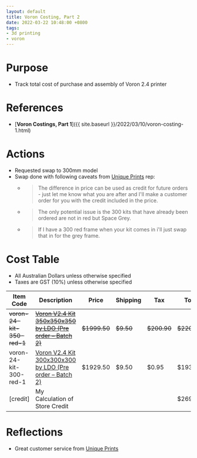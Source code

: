 ```yaml
---
layout: default
title: Voron Costing, Part 2
date: 2022-03-22 10:48:00 +0800
tags:
- 3d printing
- voron
---
```


# Purpose
- Track total cost of purchase and assembly of Voron 2.4 printer

# References
- [**Voron Costings, Part 1**]({{ site.baseurl }}/2022/03/10/voron-costing-1.html)

# Actions
- Requested swap to 300mm model
- Swap done with following caveats from [Unique Prints](https://uniqueprints.shop/) rep:
  - > The difference in price can be used as credit for future orders - just let me know what you are after and I'll make a customer order for you with the credit included in the price.
  - > The only potential issue is the 300 kits that have already been ordered are not in red but Space Grey.
  - > If I have a 300 red frame when your kit comes in i'll just swap that in for the grey frame.

# Cost Table
- All Australian Dollars unless otherwise specified
- Taxes are GST (10%)  unless otherwise specified

| Item Code | Description | Price | Shipping | Tax | Total | Running Total |
| ---       | ---         | ---   | ---      | --- | ---   | ---           |
| ~~voron-24-kit-350-red-1~~ | ~~[Voron V2.4 Kit 350x350x350 by LDO (Pre order – Batch 2)](https://uniqueprints.shop/shop/kits/voron-v2-4-kit-350x350x350-by-ldo-pre-order-batch-2/)~~ | ~~$1999.50~~ | ~~$9.50~~ | ~~$200.90~~ | ~~$2209.90~~ | ~~$2209.90~~ |
| voron-24-kit-300-red-1 | [Voron V2.4 Kit 300x300x300 by LDO (Pre order – Batch 2)](https://uniqueprints.shop/shop/ldo/voron-v2-4-kit-300x300x300-by-ldo-pre-order-batch-2/) | $1929.50 | $9.50 | $0.95 | $1939.95 | $1939.95 |
| [credit] | My Calculation of Store Credit | | | | $269.95 | |


# Reflections
- Great customer service from [Unique Prints](https://uniqueprints.shop/)
